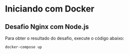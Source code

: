 # Iniciando com Docker

## Desafio Nginx com Node.js

Para obter o resultado do desafio, execute o código abaixo:
```
docker-compose up
```
